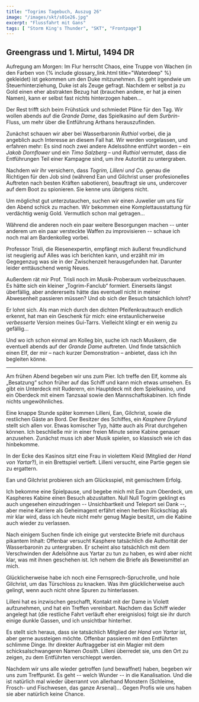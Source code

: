 ```yaml
---
title: "Togrims Tagebuch, Auszug 26"
image: "/images/skt/s01e26.jpg"
excerpt: "Flussfahrt mit Gans"
tags: [ "Storm King's Thunder", "SKT", "Frontpage"]
---
```


## Greengrass und 1. Mirtul, 1494 DR

Aufregung am Morgen: Im Flur herrscht Chaos, eine Truppe von Wachen (in den Farben von {% include
glossary_link.html title="Waterdeep" %} gekleidet) ist gekommen um den Duke mitzunehmen. Es geht
irgendwie um Steuerhinterziehung, Duke ist als Zeuge gefragt. Nachdem er selbst ja zu Gold einen
eher abstrakten Bezug hat (brauchen andere, er hat ja einen Namen), kann er selbst fast nichts
hinterzogen haben...

Der Rest trifft sich beim Frühstück und schmiedet Pläne für den Tag. Wir wollen abends auf die
*Grande Dame*, das Spielkasino auf dem *Surbrin*-Fluss, um mehr über die Entführung Arthans
herauszufinden.

Zunächst schauen wir aber bei Wasserbaronin *Ruthiol* vorbei, die ja angeblich auch Interesse an
diesem Fall hat. Wir werden vorgelassen, und erfahren mehr: Es sind noch zwei andere Adelssöhne
entführt worden – ein *Jakob Dornflower* und ein *Timo Salzberg* – und *Ruthiol* vermutet, dass die
Entführungen Teil einer Kampagne sind, um ihre Autorität zu untergraben.

Nachdem wir ihr versichern, dass *Togrim, Lilleni und Co.* genau die Richtigen für den Job sind
(während Ean und Gilchrist unser profesionelles Auftreten nach besten Kräften sabotieren),
beauftragt sie uns, undercover auf dem Boot zu spionieren. Sie kenne uns übrigens nicht.

Um möglichst gut unterzutauchen, suchen wir einen Juwelier um uns für den Abend schick zu machen.
Wir bekommen eine Komplettausstattung für verdächtig wenig Gold. Vermutlich schon mal getragen...

Während die anderen noch ein paar weitere Besorgungen machen -- unter anderem um ein paar versteckte
Waffen zu improvisieren -- schaue ich noch mal am Bardenkolleg vorbei.

Professor Trisli, die Riesenexpertin, empfängt mich äußerst freundlichund  ist neugierig auf Alles
was ich berichten kann, und erzählt mir im Gegegenzug was sie in der Zwischenzeit
herausgefunden hat. Darunter leider enttäuschend wenig Neues.

Außerdem rät mir Prof. Trisli noch im Musik-Proberaum vorbeizuschauen. Es hätte sich ein
kleiner „Togrim-Fanclub“ formiert. Einerseits längst überfällig, aber andererseits hätte das
eventuell nicht in meiner Abwesenheit passieren müssen? Und ob sich der Besuch tatsächlich lohnt?

Er lohnt sich. Als man mich durch den dichten Pfeifenkrautrauch endlich erkennt, hat man ein
Geschenk für mich: eine erstaunlicherweise *verbesserte* Version meines Gui-Tarrs. Vielleicht klingt
er ein wenig zu gefällig...

Und wo ich schon einmal am Kolleg bin, suche ich nach Musikern, die eventuell abends auf der *Grande
Dame* auftreten. Und finde tatsächlich einen Elf, der mir – nach kurzer Demonstration – anbietet,
dass ich ihn begleiten könne.

---

Am frühen Abend begeben wir uns zum Pier. Ich treffe den Elf, komme als „Besatzung“ schon früher
auf das Schiff und kann mich etwas umsehen. Es gibt ein Unterdeck mit Ruderern, ein Hauptdeck mit
dem Spielkasino, und ein Oberdeck mit einem Tanzsaal sowie den Mannschaftskabinen. Ich finde nichts
ungewöhnliches.

Eine knappe Stunde später kommen Lilleni, Ean, Gilchrist, sowie die restlichen Gäste an Bord. Der
Besitzer des Schiffes, ein *Kasphere Drylund* stellt sich allen vor. Etwas komischer Typ, hätte auch
als Pirat durchgehen können. Ich beschließe mir in einer freien Minute seine Kabine genauer
anzusehen.  Zunächst muss ich aber Musik spielen, so klassisch wie ich das hinbekomme.

In der Ecke des Kasinos sitzt eine Frau in violettem Kleid (Mitglied der *Hand von Yartar*?), in
ein Brettspiel vertieft. Lilleni versucht, eine Partie gegen sie zu ergattern.

Ean und Gilchrist probieren sich am Glücksspiel, mit gemischtem Erfolg.

Ich bekomme eine Spielpause, und begebe mich mit Ean zum Oberdeck, um Kaspheres Kabine einen
Besuch abzustatten. Null Null Togrim geklingt es auch ungesehen einzudringen -- Unsichbartkeit und Teleport
sei Dank --, aber meine Karriere als Geheimagent erfährt einen herben Rückschlag als mir klar
wird, dass ich heute nicht mehr genug Magie besitzt, um die Kabine auch wieder zu verlassen.

Nach einigem Suchen finde ich einige gut versteckte Briefe mit durchaus pikantem Inhalt: Offenbar
versucht Kasphere tatsächlich die Authorität der Wasserbaronin zu untergraben. Er scheint also
tatsächlich mit dem Verschwinden der Adelsöhne aus Yartar zu tun zu haben, es wird aber nicht klar,
was mit ihnen geschehen ist. Ich nehem die Briefe als Beweismittel an mich.

Glücklicherweise habe ich noch eine Fernsprech-Spruchrolle, und hole Gilchrist, um das Türschloss zu
knacken. Was ihm glücklicherweise auch gelingt, wenn auch nicht ohne Spuren zu hinterlassen.

Lilleni hat es inzwischen geschafft, Kontakt mit der Dame in Violett aufzunehmen, und hat ein
Treffen vereinbart. Nachdem das Schiff wieder angelegt hat (die restliche Fahrt verläuft eher
ereignislos) folgt sie ihr durch einige dunkle Gassen, und ich unsichtbar hinterher.

Es stellt sich heraus, dass sie tatsächlich Mitglied der *Hand von Yartar* ist, aber gerne
aussteigen möchte. Offenbar passieren mit den Entführten schlimme Dinge. Ihr direkter Auftraggeber
ist ein Magier mit dem schicksalschwangeren Namen *Oosith*. Lilleni überredet sie, uns den Ort zu
zeigen, zu dem Entführten verschleppt werden.

Nachdem wir uns alle wieder getroffen (und bewaffnet) haben, begeben wir uns zum Treffpunkt. Es geht
-- welch Wunder -- in die Kanalisation. Und die ist natürlich mal wieder überrannt von allerhand
Monstern (Schleime, Frosch- und Fischwesen, das ganze Arsenal)... Gegen Profis wie uns haben sie
aber natürlich keine Chance.
